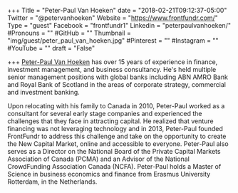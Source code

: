+++
Title = "Peter-Paul Van Hoeken"
date = "2018-02-21T09:12:37-05:00"
Twitter = "@petervanhoeken"
Website = "https://www.frontfundr.com/"
Type = "guest"
Facebook = "frontfundr1"
Linkedin = "peterpaulvanhoeken/"
#Pronouns = ""
#GitHub = ""
Thumbnail = "img/guest/peter_paul_van_hoeken.jpg"
#Pinterest = ""
#Instagram = ""
#YouTube = ""
draft = "False"

+++
[Peter-Paul Van Hoeken](https://www.linkedin.com/in/peterpaulvanhoeken/) has over 15 years of experience in finance, investment management, and business consultancy. He's held multiple senior management positions with global banks including ABN AMRO Bank and Royal Bank of Scotland in the areas of corporate strategy, commercial and investment banking.

Upon relocating with his family to Canada in 2010, Peter-Paul worked as a consultant for several early stage companies and experienced the challenges that they face in attracting capital. He realized that venture financing was not leveraging technology and in 2013, Peter-Paul founded FrontFundr to address this challenge and take on the opportunity to create the New Capital Market, online and accessible to everyone. Peter-Paul also serves as a Director on the National Board of the Private Capital Markets Association of Canada (PCMA) and an Advisor of the National CrowdFunding Association Canada (NCFA). Peter-Paul holds a Master of Science in business economics and finance from Erasmus University Rotterdam, in the Netherlands.
